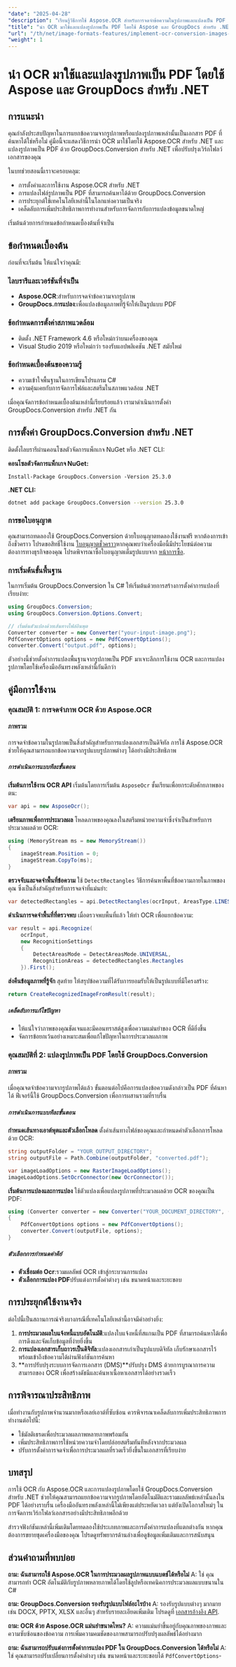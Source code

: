 ```yaml
---
"date": "2025-04-28"
"description": "เรียนรู้วิธีการใช้ Aspose.OCR สำหรับการจดจำข้อความในรูปภาพและแปลงเป็น PDF ที่สามารถค้นหาได้ด้วย GroupDocs.Conversion สำหรับ .NET"
"title": "นำ OCR มาใช้และแปลงรูปภาพเป็น PDF โดยใช้ Aspose และ GroupDocs สำหรับ .NET"
"url": "/th/net/image-formats-features/implement-ocr-conversion-images-pdf-net/"
"weight": 1
---
```


# นำ OCR มาใช้และแปลงรูปภาพเป็น PDF โดยใช้ Aspose และ GroupDocs สำหรับ .NET

## การแนะนำ
คุณกำลังประสบปัญหาในการแยกข้อความจากรูปภาพหรือแปลงรูปภาพเหล่านั้นเป็นเอกสาร PDF ที่ค้นหาได้ใช่หรือไม่ คู่มือนี้จะแสดงวิธีการนำ OCR มาใช้โดยใช้ Aspose.OCR สำหรับ .NET และแปลงรูปภาพเป็น PDF ด้วย GroupDocs.Conversion สำหรับ .NET เพื่อปรับปรุงเวิร์กโฟลว์เอกสารของคุณ

ในบทช่วยสอนนี้เราจะครอบคลุม:
- การตั้งค่าและการใช้งาน Aspose.OCR สำหรับ .NET
- การแปลงไฟล์รูปภาพเป็น PDF ที่สามารถค้นหาได้ด้วย GroupDocs.Conversion
- การประยุกต์ใช้เทคโนโลยีเหล่านี้ในโลกแห่งความเป็นจริง
- เคล็ดลับการเพิ่มประสิทธิภาพการทำงานสำหรับการจัดการกับการแปลงข้อมูลขนาดใหญ่

เริ่มต้นด้วยการกำหนดข้อกำหนดเบื้องต้นที่จำเป็น

## ข้อกำหนดเบื้องต้น
ก่อนที่จะเริ่มต้น ให้แน่ใจว่าคุณมี:

### ไลบรารีและเวอร์ชันที่จำเป็น
- **Aspose.OCR**:สำหรับการจดจำข้อความจากรูปภาพ
- **GroupDocs.การแปลง**:เพื่อแปลงข้อมูลภาพที่รู้จักให้เป็นรูปแบบ PDF
  
### ข้อกำหนดการตั้งค่าสภาพแวดล้อม
- ติดตั้ง .NET Framework 4.6 หรือใหม่กว่าบนเครื่องของคุณ
- Visual Studio 2019 หรือใหม่กว่า รองรับแอปพลิเคชัน .NET สมัยใหม่
  
### ข้อกำหนดเบื้องต้นของความรู้
- ความเข้าใจพื้นฐานในการเขียนโปรแกรม C#
- ความคุ้นเคยกับการจัดการไฟล์และสตรีมในสภาพแวดล้อม .NET

เมื่อคุณจัดการข้อกำหนดเบื้องต้นเหล่านี้เรียบร้อยแล้ว เรามาดำเนินการตั้งค่า GroupDocs.Conversion สำหรับ .NET กัน

## การตั้งค่า GroupDocs.Conversion สำหรับ .NET
ติดตั้งไลบรารีผ่านคอนโซลตัวจัดการแพ็กเกจ NuGet หรือ .NET CLI:

**คอนโซลตัวจัดการแพ็กเกจ NuGet:**
```plaintext
Install-Package GroupDocs.Conversion -Version 25.3.0
```

**.NET CLI:**
```bash
dotnet add package GroupDocs.Conversion --version 25.3.0
```

### การขอใบอนุญาต
คุณสามารถทดลองใช้ GroupDocs.Conversion ด้วยใบอนุญาตทดลองใช้งานฟรี หากต้องการเข้าถึงชั่วคราว โปรดขอสิทธิ์ใช้งาน [ใบอนุญาตชั่วคราว](https://purchase.groupdocs.com/temporary-license/)หากคุณพบว่าเครื่องมือนี้มีประโยชน์ต่อความต้องการทางธุรกิจของคุณ โปรดพิจารณาซื้อใบอนุญาตเต็มรูปแบบจาก [หน้าการซื้อ](https://purchase-groupdocs.com/buy).

### การเริ่มต้นขั้นพื้นฐาน
ในการเริ่มต้น GroupDocs.Conversion ใน C# ให้เริ่มต้นด้วยการสร้างการตั้งค่าการแปลงที่เรียบง่าย:

```csharp
using GroupDocs.Conversion;
using GroupDocs.Conversion.Options.Convert;

// เริ่มต้นตัวแปลงด้วยเส้นทางไฟล์อินพุต
Converter converter = new Converter("your-input-image.png");
PdfConvertOptions options = new PdfConvertOptions();
converter.Convert("output.pdf", options);
```

ตัวอย่างนี้ช่วยตั้งค่าการแปลงพื้นฐานจากรูปภาพเป็น PDF มาเจาะลึกการใช้งาน OCR และการแปลงรูปภาพโดยใช้เครื่องมืออันทรงพลังเหล่านี้กันดีกว่า

## คู่มือการใช้งาน

### คุณสมบัติ 1: การจดจำภาพ OCR ด้วย Aspose.OCR

#### ภาพรวม
การจดจำข้อความในรูปภาพเป็นสิ่งสำคัญสำหรับการแปลงเอกสารเป็นดิจิทัล การใช้ Aspose.OCR ช่วยให้คุณสามารถแยกข้อความจากรูปแบบรูปภาพต่างๆ ได้อย่างมีประสิทธิภาพ

##### การดำเนินการแบบทีละขั้นตอน
**เริ่มต้นการใช้งาน OCR API**
เริ่มต้นโดยการเริ่มต้น `AsposeOcr` ชั้นเรียนเพื่อยกระดับศักยภาพของตน:

```csharp
var api = new AsposeOcr();
```

**เตรียมภาพเพื่อการประมวลผล**
โหลดภาพของคุณลงในสตรีมหน่วยความจำซึ่งจำเป็นสำหรับการประมวลผลด้วย OCR:

```csharp
using (MemoryStream ms = new MemoryStream())
{
    imageStream.Position = 0;
    imageStream.CopyTo(ms);
}
```

**ตรวจจับและจดจำพื้นที่ข้อความ**
ใช้ `DetectRectangles` วิธีการค้นหาพื้นที่ข้อความภายในภาพของคุณ ซึ่งเป็นสิ่งสำคัญสำหรับการจดจำที่แม่นยำ:

```csharp
var detectedRectangles = api.DetectRectangles(ocrInput, AreasType.LINES, false).First();
```

**ดำเนินการจดจำพื้นที่ที่ตรวจพบ**
เมื่อตรวจพบพื้นที่แล้ว ให้ทำ OCR เพื่อแยกข้อความ:

```csharp
var result = api.Recognize(
    ocrInput,
    new RecognitionSettings
    {
        DetectAreasMode = DetectAreasMode.UNIVERSAL,
        RecognitionAreas = detectedRectangles.Rectangles
    }).First();
```

**ส่งคืนข้อมูลภาพที่รู้จัก**
สุดท้าย ให้สรุปข้อความที่ได้รับการยอมรับให้เป็นรูปแบบที่มีโครงสร้าง:

```csharp
return CreateRecognizedImageFromResult(result);
```

##### เคล็ดลับการแก้ไขปัญหา
- ให้แน่ใจว่าภาพของคุณชัดเจนและมีคอนทราสต์สูงเพื่อความแม่นยำของ OCR ที่ดียิ่งขึ้น
- จัดการข้อยกเว้นอย่างเหมาะสมเพื่อแก้ไขปัญหาในการประมวลผลภาพ

### คุณสมบัติที่ 2: แปลงรูปภาพเป็น PDF โดยใช้ GroupDocs.Conversion

#### ภาพรวม
เมื่อคุณจดจำข้อความจากรูปภาพได้แล้ว ขั้นตอนต่อไปคือการแปลงข้อความดังกล่าวเป็น PDF ที่ค้นหาได้ ฟีเจอร์นี้ใช้ GroupDocs.Conversion เพื่อการผสานรวมที่ราบรื่น

##### การดำเนินการแบบทีละขั้นตอน
**กำหนดเส้นทางเอาต์พุตและตัวเลือกโหลด**
ตั้งค่าเส้นทางไฟล์ของคุณและกำหนดค่าตัวเลือกการโหลดด้วย OCR:

```csharp
string outputFolder = "YOUR_OUTPUT_DIRECTORY";
string outputFile = Path.Combine(outputFolder, "converted.pdf");

var imageLoadOptions = new RasterImageLoadOptions();
imageLoadOptions.SetOcrConnector(new OcrConnector());
```

**เริ่มต้นการแปลงและการแปลง**
ใช้ตัวแปลงเพื่อแปลงรูปภาพที่ประมวลผลด้วย OCR ของคุณเป็น PDF:

```csharp
using (Converter converter = new Converter("YOUR_DOCUMENT_DIRECTORY", (loadContext) => imageLoadOptions))
{
    PdfConvertOptions options = new PdfConvertOptions();
    converter.Convert(outputFile, options);
}
```

##### ตัวเลือกการกำหนดค่าคีย์
- **ตัวเชื่อมต่อ Ocr**:รวมผลลัพธ์ OCR เข้าสู่กระบวนการแปลง
- **ตัวเลือกการแปลง PDF**ปรับแต่งการตั้งค่าต่างๆ เช่น ขนาดหน้าและระยะขอบ

## การประยุกต์ใช้งานจริง
ต่อไปนี้เป็นสถานการณ์จริงบางกรณีที่เทคโนโลยีเหล่านี้อาจมีค่าอย่างยิ่ง:

1. **การประมวลผลใบแจ้งหนี้แบบอัตโนมัติ**:แปลงใบแจ้งหนี้ที่สแกนเป็น PDF ที่สามารถค้นหาได้เพื่อการดึงและจัดเก็บข้อมูลที่ง่ายยิ่งขึ้น
2. **การแปลงเอกสารเก็บถาวรเป็นดิจิทัล**:แปลงเอกสารเก่าเป็นรูปแบบดิจิทัล เก็บรักษาเอกสารไว้พร้อมเข้าถึงข้อความได้ผ่านฟังก์ชันการค้นหา
3. **การปรับปรุงระบบการจัดการเอกสาร (DMS)**ปรับปรุง DMS ด้วยการบูรณาการความสามารถของ OCR เพื่อสร้างดัชนีและค้นหาเนื้อหาเอกสารได้อย่างรวดเร็ว

## การพิจารณาประสิทธิภาพ
เมื่อทำงานกับรูปภาพจำนวนมากหรือเลย์เอาต์ที่ซับซ้อน ควรพิจารณาเคล็ดลับการเพิ่มประสิทธิภาพการทำงานต่อไปนี้:

- ใช้มัลติเธรดเพื่อประมวลผลภาพหลายภาพพร้อมกัน
- เพิ่มประสิทธิภาพการใช้หน่วยความจำโดยปล่อยสตรีมทันทีหลังจากประมวลผล
- ปรับการตั้งค่าการจดจำเพื่อการประมวลผลที่รวดเร็วยิ่งขึ้นในเอกสารที่เรียบง่าย

## บทสรุป
การใช้ OCR กับ Aspose.OCR และการแปลงรูปภาพโดยใช้ GroupDocs.Conversion สำหรับ .NET ช่วยให้คุณสามารถแยกข้อความจากรูปภาพโดยอัตโนมัติและรวมผลลัพธ์เหล่านั้นลงใน PDF ได้อย่างราบรื่น เครื่องมืออันทรงพลังเหล่านี้ไม่เพียงแต่ประหยัดเวลา แต่ยังเปิดโอกาสใหม่ๆ ในการจัดการเวิร์กโฟลว์เอกสารอย่างมีประสิทธิภาพอีกด้วย

สำรวจฟังก์ชันเหล่านี้เพิ่มเติมโดยทดลองใช้ประเภทภาพและการตั้งค่าการแปลงที่แตกต่างกัน หากคุณต้องการขยายชุดเครื่องมือของคุณ โปรดดูทรัพยากรด้านล่างเพื่อดูข้อมูลเพิ่มเติมและการสนับสนุน

## ส่วนคำถามที่พบบ่อย
**ถาม: ฉันสามารถใช้ Aspose.OCR ในการประมวลผลรูปภาพแบบแบตช์ได้หรือไม่**
A: ใช่ คุณสามารถทำ OCR อัตโนมัติกับรูปภาพหลายภาพได้โดยใช้ลูปหรือเทคนิคการประมวลผลแบบขนานใน C#

**ถาม: GroupDocs.Conversion รองรับรูปแบบไฟล์อะไรบ้าง**
A: รองรับรูปแบบต่างๆ มากมาย เช่น DOCX, PPTX, XLSX และอื่นๆ สำหรับรายละเอียดเพิ่มเติม โปรดดูที่ [เอกสารอ้างอิง API](https://reference-groupdocs.com/conversion/net/).

**ถาม: OCR ด้วย Aspose.OCR แม่นยำขนาดไหน?**
A: ความแม่นยำขึ้นอยู่กับคุณภาพของภาพและความซับซ้อนของข้อความ การเพิ่มความคมชัดของภาพสามารถปรับปรุงผลลัพธ์ได้อย่างมาก

**ถาม: ฉันสามารถปรับแต่งการตั้งค่าการแปลง PDF ใน GroupDocs.Conversion ได้หรือไม่**
A: ใช่ คุณสามารถปรับเปลี่ยนการตั้งค่าต่างๆ เช่น ขนาดหน้าและระยะขอบได้ `PdfConvertOptions`-